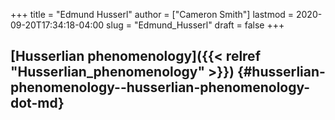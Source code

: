 +++
title = "Edmund Husserl"
author = ["Cameron Smith"]
lastmod = 2020-09-20T17:34:18-04:00
slug = "Edmund_Husserl"
draft = false
+++

## [Husserlian phenomenology]({{< relref "Husserlian_phenomenology" >}}) {#husserlian-phenomenology--husserlian-phenomenology-dot-md}
